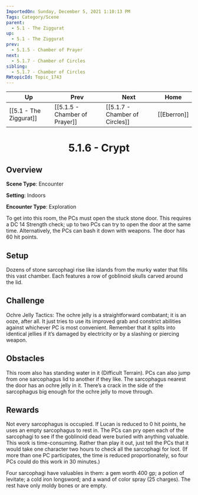 ```yaml
---
ImportedOn: Sunday, December 5, 2021 1:10:13 PM
Tags: Category/Scene
parent:
  - 5.1 - The Ziggurat
up:
  - 5.1 - The Ziggurat
prev:
  - 5.1.5 - Chamber of Prayer
next:
  - 5.1.7 - Chamber of Circles
sibling:
  - 5.1.7 - Chamber of Circles
RWtopicId: Topic_1743
---
```


| Up | Prev | Next | Home |
|----|------|------|------|
| [[5.1 - The Ziggurat]] | [[5.1.5 - Chamber of Prayer]] | [[5.1.7 - Chamber of Circles]] | [[Eberron]] |

# <center>5.1.6 - Crypt</center>

## Overview

**Scene Type**: Encounter

**Setting**: Indoors

**Encounter Type**: Exploration

To get into this room, the PCs must open the stuck stone door. This requires a DC 14 Strength check; up to two PCs can try to open the door at the same time. Alternatively, the PCs can bash it down with weapons. The door has 60 hit points.

## Setup

Dozens of stone sarcophagi rise like islands from the murky water that fills this vast chamber. Each features a row of goblinoid skulls carved around the lid.

## Challenge

Ochre Jelly Tactics: The ochre jelly is a straightforward combatant; it is an ooze, after all. It just tries to use its improved grab and constrict abilities against whichever PC is most convenient. Remember that it splits into identical jellies if it’s damaged by electricity or by a slashing or piercing weapon.

## Obstacles

This room also has standing water in it (Difficult Terrain). PCs can also jump from one sarcophagus lid to another if they like. The sarcophagus nearest the door has an ochre jelly in it. There’s a crack in the side of the sarcophagus big enough for the ochre jelly to move through.

## Rewards

Not every sarcophagus is occupied. If Lucan is reduced to 0 hit points, he uses an empty sarcophagus to rest in. The PCs can pry open each of the sarcophagi to see if the goblinoid dead were buried with anything valuable. This work is time-consuming. Rather than play it out, just tell the PCs that it would take one character two hours to check all the sarcophagi for loot. (If more than one PC participates, the time is reduced proportionately, so four PCs could do this work in 30 minutes.)

Four sarcophagi have valuables in them: a gem worth 400 gp; a potion of levitate; a cold iron longsword; and a wand of color spray (25 charges). The rest have only moldy bones or are empty.
